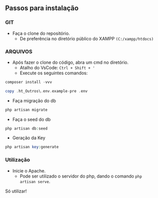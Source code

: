 Passos para instalação
---

### GIT

* Faça o clone do repositório.
  * De preferência no diretório público do XAMPP <code>(C:/xampp/htdocs)</code>
  
### ARQUIVOS

* Após fazer o clone do código, abra um cmd no diretório.
  * Atalho do VsCode: <code>Ctrl + Shift + '</code>
  * Execute os seguintes comandos:
```PHP
composer install -vvv
```
```PHP
copy .ht_Outros\.env.example-pre .env
```

* Faça migração do db
```PHP
php artisan migrate
```

* Faça o seed do db
```PHP
php artisan db:seed
```

* Geração da Key
```PHP
php artisan key:generate
```
### Utilização

* Inicie o Apache.
  * Pode ser utilizado o servidor do php, dando o comando <code>php artisan serve</code>.

Só utilizar!
